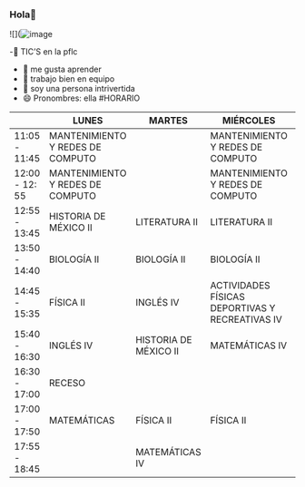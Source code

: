 ### Hola👋

![](![image](https://user-images.githubusercontent.com/113738910/218569973-9d0b09f0-b3fa-4d10-a5d8-7d132c78219e.png)

-🔭 TIC’S en la pflc
- 🌱 me gusta aprender 
- 👯 trabajo bien en equipo 
- 💬 soy una persona intrivertida
- 😄 Pronombres: ella
#HORARIO

|                | LUNES                            | MARTES                | MIÉRCOLES                                        | JUEVES                   | VIERNES                |
|----------------|----------------------------------|-----------------------|--------------------------------------------------|--------------------------|------------------------|
| 11:05 - 11:45  | MANTENIMIENTO Y REDES DE COMPUTO |                       | MANTENIMIENTO Y REDES DE COMPUTO                 |                          |                        |
| 12:00 - 12: 55 | MANTENIMIENTO Y REDES DE COMPUTO |                       | MANTENIMIENTO Y REDES DE COMPUTO                 |                          | COMUNIDADES VIRTUALES  |
| 12:55 - 13:45  | HISTORIA DE MÉXICO II            | LITERATURA II         | LITERATURA II                                    | COMUNIDADES VIRTUALES    | COMUNIDADES VIRTUALES  |
| 13:50 - 14:40  | BIOLOGÍA II                      | BIOLOGÍA II           | BIOLOGÍA II                                      | BIOLOGÍA II              | LITERATURA II          |
| 14:45 - 15:35  | FÍSICA II                        | INGLÉS IV             | ACTIVIDADES FÍSICAS DEPORTIVAS Y RECREATIVAS  IV | HISTORIA DE MÉXICO II    | MATEMÁTICAS IV         |
| 15:40 - 16:30  | INGLÉS IV                        | HISTORIA DE MÉXICO II | MATEMÁTICAS IV                                   | MATEMÁTICAS IV           | INGLÉS IV              |
| 16:30 - 17:00  | RECESO                           |                       |                                                  |                          |                        |
| 17:00 - 17:50  | MATEMÁTICAS                      | FÍSICA II             | FÍSICA II                                        | FÍSICA II                | FÍSICA II              |
|  17:55 - 18:45 |                                  | MATEMÁTICAS IV        |                                                  | ORIENTACIÓN EDUCATIVA IV |                        |
